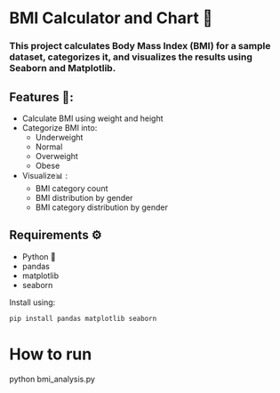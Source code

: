 # BMI Calculator and Chart 🧮

### This project calculates Body Mass Index (BMI) for a sample dataset, categorizes it, and visualizes the results using Seaborn and Matplotlib.

## Features 📌:

- Calculate BMI using weight and height
- Categorize BMI into:
  - Underweight
  - Normal
  - Overweight
  - Obese
- Visualize📊 :
  - BMI category count
  - BMI distribution by gender
  - BMI category distribution by gender

## Requirements ⚙️

- Python 🐍
- pandas
- matplotlib
- seaborn

Install using:

```bash
pip install pandas matplotlib seaborn
```
# How to run
python bmi_analysis.py

